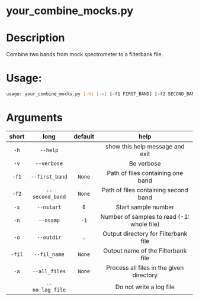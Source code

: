 
your_combine_mocks.py
=====================

# Description


Combine two bands from mock spectrometer to a filterbank file.
# Usage:


```bash
usage: your_combine_mocks.py [-h] [-v] [-f1 FIRST_BAND] [-f2 SECOND_BAND] [-s NSTART] [-n NSAMP] [-o OUTDIR] [-fil FIL_NAME] [-a ALL_FILES] [--no_log_file]

```
# Arguments

|short|long|default|help|
| :---: | :---: | :---: | :---: |
|`-h`|`--help`||show this help message and exit|
|`-v`|`--verbose`||Be verbose|
|`-f1`|`--first_band`|`None`|Path of files containing one band|
|`-f2`|`--second_band`|`None`|Path of files containing second band|
|`-s`|`--nstart`|`0`|Start sample number|
|`-n`|`--nsamp`|`-1`|Number of samples to read (-1: whole file)|
|`-o`|`--outdir`|`.`|Output directory for Filterbank file|
|`-fil`|`--fil_name`|`None`|Output name of the Filterbank file|
|`-a`|`--all_files`|`None`|Process all files in the given directory|
||`--no_log_file`||Do not write a log file|
